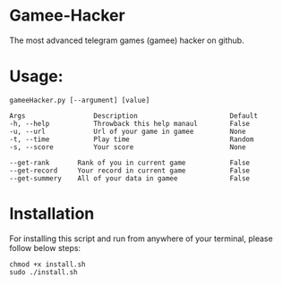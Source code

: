 # Gamee-Hacker
The most advanced telegram games (gamee) hacker on github.

# Usage:
```
gameeHacker.py [--argument] [value]

Args                 Description                       Default
-h, --help           Throwback this help manaul        False
-u, --url            Url of your game in gamee         None
-t, --time           Play time                         Random
-s, --score   	     Your score                        None

--get-rank       Rank of you in current game           False
--get-record     Your record in current game           False
--get-summery    All of your data in gamee             False 

```

# Installation
For installing this script and run from anywhere of your terminal, please follow below steps:
```
chmod +x install.sh
sudo ./install.sh
```
